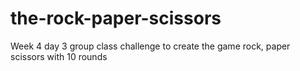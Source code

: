 # the-rock-paper-scissors
Week 4 day 3 group class challenge to create the game rock, paper scissors with 10 rounds
